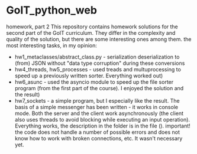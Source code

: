# GoIT_python_web

homework, part 2
This repository contains homework solutions for the second part of the GoIT curriculum. They differ in the complexity and quality of the solution, but there are some interesting ones among them.
the most interesting tasks, in my opinion:

- hw1_metaclasses/abstract_class.py - serialization deserialization to (from) JSON without "data type corruption" during these conversions
- hw4_threads, hw5_processes - used treads and multuprocessing to speed up a previously written sorter. Everything worked out)
- hw6_asunc - used the asyncio module to speed up the file sorter program (from the first part of the course). I enjoyed the solution and the result)
- hw7_sockets - a simple program, but I especially like the result. The basis of a simple messenger has been written - it works in console mode. Both the server and the client work asynchronously (the client also uses threads to avoid blocking while executing an input operation). Everything works, the description in the folder is in the file (). important! the code does not handle a number of possible errors and does not know how to work with broken connections, etc. It wasn't necessary yet.

